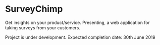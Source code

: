 # SurveyChimp
Get insights on your product/service. Presenting, a web application for taking surveys from your customers.

Project is under development. Expected completion date: 30th June 2019
